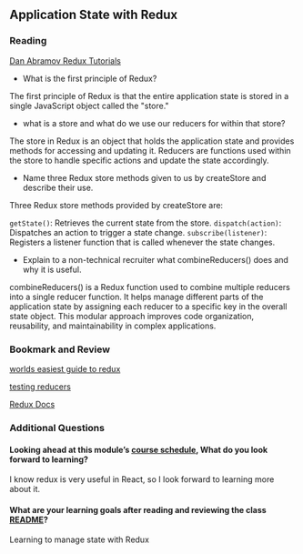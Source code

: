 ## Application State with Redux


### Reading

[Dan Abramov Redux Tutorials](https://egghead.io/courses/getting-started-with-redux)

* What is the first principle of Redux?

The first principle of Redux is that the entire application state is stored in a single JavaScript object called the "store."

* what is a store and what do we use our reducers for within that store?

The store in Redux is an object that holds the application state and provides methods for accessing and updating it. Reducers are functions used within the store to handle specific actions and update the state accordingly.

* Name three Redux store methods given to us by createStore and describe their use.

Three Redux store methods provided by createStore are:

`getState()`: Retrieves the current state from the store.
`dispatch(action)`: Dispatches an action to trigger a state change.
`subscribe(listener)`: Registers a listener function that is called whenever the state changes.


* Explain to a non-technical recruiter what combineReducers() does and why it is useful.

combineReducers() is a Redux function used to combine multiple reducers into a single reducer function. It helps manage different parts of the application state by assigning each reducer to a specific key in the overall state object. This modular approach improves code organization, reusability, and maintainability in complex applications.

### Bookmark and Review

[worlds easiest guide to redux](https://medium.freecodecamp.org/understanding-redux-the-worlds-easiest-guide-to-beginning-redux-c695f45546f6)

[testing reducers](https://medium.com/@netxm/testing-redux-reducers-with-jest-6653abbfe3e1)

[Redux Docs](https://redux.js.org/)

### Additional Questions

#### Looking ahead at this module’s [course schedule](https://codefellows.github.io/code-401-javascript-guide/curriculum/#module-8), What do you look forward to learning?

I know redux is very useful in React, so I look forward to learning more about it. 

#### What are your learning goals after reading and reviewing the class [README](https://codefellows.github.io/code-401-javascript-guide/curriculum/class-36/)?

Learning to manage state with Redux